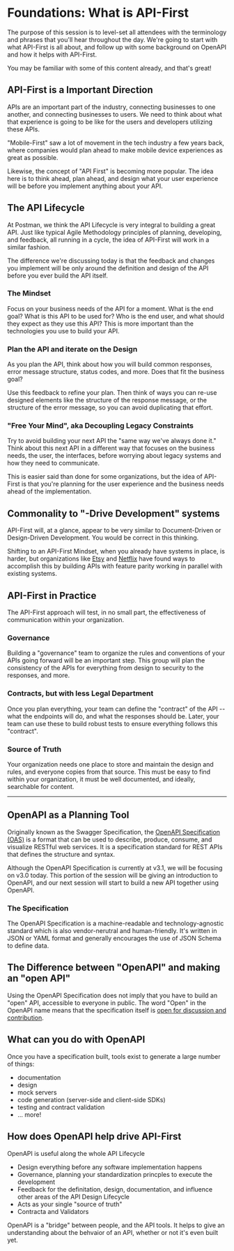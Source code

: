 # Foundations: What is API-First

The purpose of this session is to level-set all attendees with the terminology and phrases that you'll hear throughout the day. We're going to start with what API-First is all about, and follow up with some background on OpenAPI and how it helps with API-First.

You may be familiar with some of this content already, and that's great!

## API-First is a Important Direction

APIs are an important part of the industry, connecting businesses to one another, and connecting businesses to users. We need to think about what that experience is going to be like for the users and developers utilizing these APIs.

"Mobile-First" saw a lot of movement in the tech industry a few years back, where companies would plan ahead to make mobile device experiences as great as possible.

Likewise, the concept of "API First" is becoming more popular. The idea here is to think ahead, plan ahead, and design what your user experience will be before you implement anything about your API.

## The API Lifecycle

At Postman, we think the API Lifecycle is very integral to building a great API. Just like typical Agile Methodology principles of planning, developing, and feedback, all running in a cycle, the idea of API-First will work in a similar fashion.

The difference we're discussing today is that the feedback and changes you implement will be only around the definition and design of the API before you ever build the API itself.

### The Mindset

Focus on your business needs of the API for a moment. What is the end goal? What is this API to be used for? Who is the end user, and what should they expect as they use this API? This is more important than the technologies you use to build your API.

### Plan the API and iterate on the Design

As you plan the API, think about how you will build common responses, error message structure, status codes, and more. Does that fit the business goal?

Use this feedback to refine your plan. Then think of ways you can re-use designed elements like the structure of the response message, or the structure of the error message, so you can avoid duplicating that effort.

### "Free Your Mind", aka Decoupling Legacy Constraints

Try to avoid building your next API the "same way we've always done it." Think about this next API in a different way that focuses on the business needs, the user, the interfaces, before worrying about legacy systems and how they need to communicate.

This is easier said than done for some organizations, but the idea of API-First is that you're planning for the user experience and the business needs ahead of the implementation.


## Commonality to "-Drive Development" systems

API-First will, at a glance, appear to be very similar to Document-Driven or Design-Driven Development. You would be correct in this thinking.

Shifting to an API-First Mindset, when you already have systems in place, is harder, but organizations like [Etsy](https://www.infoq.com/news/2016/08/etsy-api-first-architecture/) and [Netflix](https://netflixtechblog.com/optimizing-the-netflix-api-5c9ac715cf19) have found ways to accomplish this by building APIs with feature parity working in parallel with existing systems.

## API-First in Practice

The API-First approach will test, in no small part, the effectiveness of communication within your organization.

### Governance

Building a "governance" team to organize the rules and conventions of your APIs going forward will be an important step. This group will plan the consistency of the APIs for everything from design to security to the responses, and more.

### Contracts, but with less Legal Department

Once you plan everything, your team can define the "contract" of the API -- what the endpoints will do, and what the responses should be. Later, your team can use these to build robust tests to ensure everything follows this "contract".

### Source of Truth

Your organization needs one place to store and maintain the design and rules, and everyone copies from that source. This must be easy to find within your organization, it must be well documented, and ideally, searchable for content.

---

## OpenAPI as a Planning Tool

Originally known as the Swagger Specification, the [OpenAPI Specification (OAS)](https://www.openapis.org/) is a format that can be used to describe, produce, consume, and visualize RESTful web services. It is a specification standard for REST APIs that defines the structure and syntax.

Although the OpenAPI Specification is currently at v3.1, we will be focusing on v3.0 today. This portion of the session will be giving an introduction to OpenAPI, and our next session will start to build a new API together using OpenAPI.

### The Specification

The OpenAPI Specification is a machine-readable and technology-agnostic standard which is also vendor-nerutral and human-friendly. It's written in JSON or YAML format and generally encourages the use of JSON Schema to define data.

## The Difference between "OpenAPI" and making an "open API"

Using the OpenAPI Specification does not imply that you have to build an "open" API, accessible to everyone in public. The word "Open" in the OpenAPI name means that the specification itself is [open for discussion and contribution](https://github.com/OAI/OpenAPI-Specification/blob/main/GOVERNANCE.md).

## What can you do with OpenAPI

Once you have a specification built, tools exist to generate a large number of things:

- documentation
- design
- mock servers
- code generation (server-side and client-side SDKs)
- testing and contract validation
- ... more!

## How does OpenAPI help drive API-First

OpenAPI is useful along the whole API Lifecycle

- Design everything before any software implementation happens
- Governance, planning your standardization princples to execute the development
- Feedback for the definitation, design, documentation, and influence other areas of the API Design Lifecycle
- Acts as your single "source of truth"
- Contracta and Validators

OpenAPI is a "bridge" between people, and the API tools. It helps to give an understanding about the behvaior of an API, whether or not it's even built yet.


